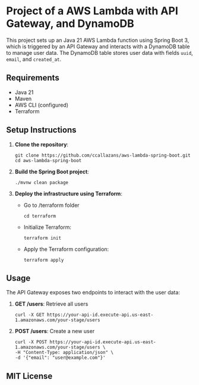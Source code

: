 # Project of a AWS Lambda with API Gateway, and DynamoDB

This project sets up an Java 21 AWS Lambda function using Spring Boot 3, which is triggered by an API Gateway and interacts with a DynamoDB table to manage user data. The DynamoDB table stores user data with fields `uuid`, `email`, and `created_at`.

## Requirements

- Java 21
- Maven
- AWS CLI (configured)
- Terraform

## Setup Instructions

1. **Clone the repository**:
    ```
    git clone https://github.com/ccallazans/aws-lambda-spring-boot.git
    cd aws-lambda-spring-boot
    ```

2. **Build the Spring Boot project**:
    ```
    ./mvnw clean package
    ```

3. **Deploy the infrastructure using Terraform**:
    - Go to /terraform folder
      ```
      cd terraform
      ```
    - Initialize Terraform:
        ```
        terraform init
        ```
    - Apply the Terraform configuration:
        ```
        terraform apply
        ```
## Usage

The API Gateway exposes two endpoints to interact with the user data:

1. **GET /users**: Retrieve all users
    ```
    curl -X GET https://your-api-id.execute-api.us-east-1.amazonaws.com/your-stage/users
    ```

2. **POST /users**: Create a new user
    ```
    curl -X POST https://your-api-id.execute-api.us-east-1.amazonaws.com/your-stage/users \
    -H "Content-Type: application/json" \
    -d '{"email": "user@example.com"}'
    ```

## MIT License